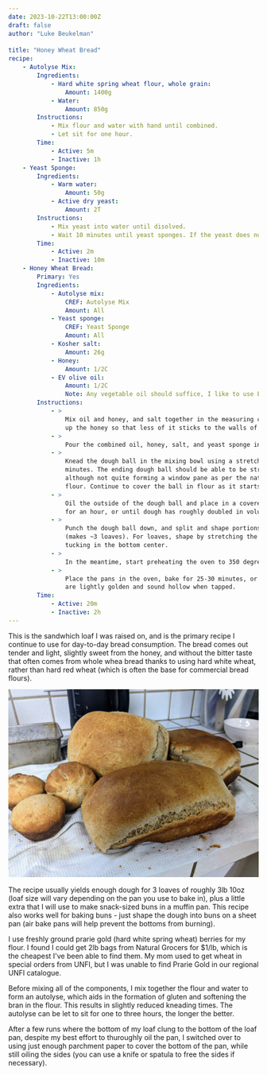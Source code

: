```yaml
---
date: 2023-10-22T13:00:00Z
draft: false
author: "Luke Beukelman"

title: "Honey Wheat Bread"
recipe:
    - Autolyse Mix:
        Ingredients:
            - Hard white spring wheat flour, whole grain:
                Amount: 1400g
            - Water:
                Amount: 850g
        Instructions:
            - Mix flour and water with hand until combined.
            - Let sit for one hour.
        Time:
            - Active: 5m
            - Inactive: 1h
    - Yeast Sponge:
        Ingredients:
            - Warm water:
                Amount: 50g
            - Active dry yeast:
                Amount: 2T
        Instructions:
            - Mix yeast into water until disolved.
            - Wait 10 minutes until yeast sponges. If the yeast does not look active by the end of 10 minutes, it is probably dead.
        Time:
            - Active: 2m
            - Inactive: 10m
    - Honey Wheat Bread:
        Primary: Yes
        Ingredients:
            - Autolyse mix:
                CREF: Autolyse Mix
                Amount: All
            - Yeast sponge:
                CREF: Yeast Sponge
                Amount: All
            - Kosher salt:
                Amount: 26g
            - Honey:
                Amount: 1/2C
            - EV olive oil:
                Amount: 1/2C
                Note: Any vegetable oil should suffice, I like to use EVO.
        Instructions:
            - >
                Mix oil and honey, and salt together in the measuring cup, I find that this helps loosen
                up the honey so that less of it sticks to the walls of the cup.
            - >
                Pour the combined oil, honey, salt, and yeast sponge into the autolyse.
            - >
                Knead the dough ball in the mixing bowl using a stretch and fold method for roughly 10
                minutes. The ending dough ball should be able to be stretched thin,
                although not quite forming a window pane as per the nature of whole wheat
                flour. Continue to cover the ball in flour as it starts sticking to your hands.
            - >
                Oil the outside of the dough ball and place in a covered bowl to rise
                for an hour, or until dough has roughly doubled in volume.
            - >
                Punch the dough ball down, and split and shape portions for the desired shape
                (makes ~3 loaves). For loaves, shape by stretching the dough under itself and
                tucking in the bottom center.
            - >
                In the meantime, start preheating the oven to 350 degrees F.
            - >
                Place the pans in the oven, bake for 25-30 minutes, or until the tops
                are lightly golden and sound hollow when tapped.
        Time:
            - Active: 20m
            - Inactive: 2h
---
```


This is the sandwhich loaf I was raised on, and is the primary recipe I continue to
use for day-to-day bread consumption. The bread comes out tender and light, slightly
sweet from the honey, and without the bitter taste that often comes from whole whea
bread thanks to using hard white wheat, rather than hard red wheat (which is often
the base for commercial bread flours).

![Fresh from the oven](./fresh_honey_wheat.webp)

The recipe usually yields enough dough for 3 loaves of roughly 3lb 10oz (loaf size
will vary depending on the pan you use to bake in), plus a little extra that I will
use to make snack-sized buns in a muffin pan. This recipe also works well for baking
buns - just shape the dough into buns on a sheet pan (air bake pans will help prevent
the bottoms from burning).

I use freshly ground prarie gold (hard white spring wheat) berries for my flour. I
found I could get 2lb bags from Natural Grocers for $1/lb, which is the cheapest
I've been able to find them. My mom used to get wheat in special orders from UNFI,
but I was unable to find Prarie Gold in our regional UNFI catalogue.

Before mixing all of the components, I mix together the flour and water to form an
autolyse, which aids in the formation of gluten and softening the bran in the flour.
This results in slightly reduced kneading times. The autolyse can be let to sit for
one to three hours, the longer the better.

After a few runs where the bottom of my loaf clung to the bottom of the loaf pan,
despite my best effort to thuroughly oil the pan, I switched over to using just
enough parchment paper to cover the bottom of the pan, while still oiling the sides
(you can use a knife or spatula to free the sides if necessary).
